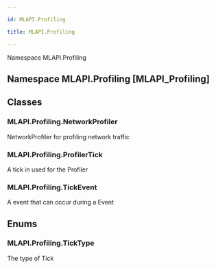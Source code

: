 ```yaml
---

id: MLAPI.Profiling

title: MLAPI.Profiling

---
```


Namespace MLAPI.Profiling

## Namespace MLAPI.Profiling [MLAPI_Profiling]

<div class="markdown level0 summary" markdown="1">

</div>

<div class="markdown level0 conceptual" markdown="1">

</div>

<div class="markdown level0 remarks" markdown="1">

</div>

## Classes

### MLAPI.Profiling.NetworkProfiler

<div class="section" markdown="1">

NetworkProfiler for profiling network traffic

</div>

### MLAPI.Profiling.ProfilerTick

<div class="section" markdown="1">

A tick in used for the Profiler

</div>

### MLAPI.Profiling.TickEvent

<div class="section" markdown="1">

A event that can occur during a Event

</div>

## Enums

### MLAPI.Profiling.TickType

<div class="section" markdown="1">

The type of Tick

</div>
